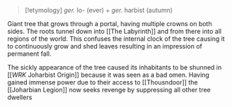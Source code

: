 > [!etymology]
> *ger.* Io- (ever) + *ger.* harbist (autumn)

Giant tree that grows through a portal, having multiple crowns on both sides. The roots tunnel down into [[The Labyrinth]] and from there into all regions of the world. This confuses the internal clock of the tree causing it to continuously grow and shed leaves resulting in an impression of permanent fall. 

The sickly appearance of the tree caused its inhabitants to be shunned in [[_WRK_ Joharbist Origin]] because it was seen as a bad omen. Having gained immense power due to their access to [[Thousndoor]] the [[Joharbian Legion]] now seeks revenge by suppressing all other tree dwellers
